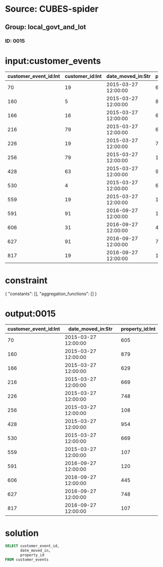 # Source: CUBES-spider
## Group: local_govt_and_lot
### ID: 0015

# input:customer_events

| customer_event_id:Int | customer_id:Int | date_moved_in:Str | property_id:Int | resident_id:Int | thing_id:Int |
|---|---|---|---|---|---|
| 70 | 19 | 2015-03-27 12:00:00 | 605 | 10 | 1 |
| 160 | 5 | 2015-03-27 12:00:00 | 879 | 23 | 80 |
| 166 | 16 | 2015-03-27 12:00:00 | 629 | 28 | 14 |
| 216 | 79 | 2015-03-27 12:00:00 | 669 | 37 | 46 |
| 226 | 19 | 2015-03-27 12:00:00 | 748 | 38 | 80 |
| 256 | 79 | 2015-03-27 12:00:00 | 108 | 43 | 2 |
| 428 | 63 | 2015-03-27 12:00:00 | 954 | 45 | 68 |
| 530 | 4 | 2015-03-27 12:00:00 | 669 | 47 | 10 |
| 559 | 19 | 2015-03-27 12:00:00 | 107 | 58 | 1 |
| 591 | 91 | 2016-09-27 12:00:00 | 120 | 67 | 10 |
| 606 | 31 | 2016-09-27 12:00:00 | 445 | 83 | 85 |
| 627 | 91 | 2016-09-27 12:00:00 | 748 | 87 | 92 |
| 817 | 19 | 2016-09-27 12:00:00 | 107 | 88 | 10 |

# constraint

{
  "constants": [],
  "aggregation_functions": []
}

# output:0015

| customer_event_id:Int | date_moved_in:Str | property_id:Int |
|---|---|---|
| 70 | 2015-03-27 12:00:00 | 605 |
| 160 | 2015-03-27 12:00:00 | 879 |
| 166 | 2015-03-27 12:00:00 | 629 |
| 216 | 2015-03-27 12:00:00 | 669 |
| 226 | 2015-03-27 12:00:00 | 748 |
| 256 | 2015-03-27 12:00:00 | 108 |
| 428 | 2015-03-27 12:00:00 | 954 |
| 530 | 2015-03-27 12:00:00 | 669 |
| 559 | 2015-03-27 12:00:00 | 107 |
| 591 | 2016-09-27 12:00:00 | 120 |
| 606 | 2016-09-27 12:00:00 | 445 |
| 627 | 2016-09-27 12:00:00 | 748 |
| 817 | 2016-09-27 12:00:00 | 107 |

# solution

```sql
SELECT customer_event_id,
       date_moved_in,
       property_id
FROM customer_events
```
